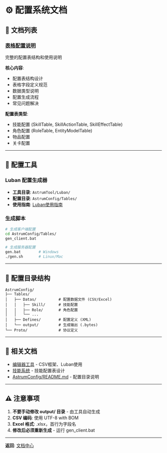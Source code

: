 # ⚙️ 配置系统文档

## 📖 文档列表

### [表格配置说明](Table-Config%20表格配置说明.md)
完整的配置表结构和使用说明

**核心内容**:
- 配置表结构设计
- 表格字段定义规范
- 数据类型说明
- 配置生成流程
- 常见问题解决

**配置表类型**:
- 技能配置 (SkillTable, SkillActionTable, SkillEffectTable)
- 角色配置 (RoleTable, EntityModelTable)
- 物品配置
- 关卡配置

---

## 🔧 配置工具

### Luban 配置生成器
- **工具目录**: `AstrumTool/Luban/`
- **配置目录**: `AstrumConfig/Tables/`
- **使用指南**: [Luban使用指南](../04-EditorTools%20编辑器工具/Luban-Guide%20Luban使用指南.md)

### 生成脚本
```bash
# 生成客户端配置
cd AstrumConfig/Tables/
gen_client.bat

# 生成服务器配置
gen.bat        # Windows
./gen.sh       # Linux/Mac
```

---

## 📁 配置目录结构

```
AstrumConfig/
├── Tables/
│   ├── Datas/          # 配置数据文件 (CSV/Excel)
│   │   ├── Skill/      # 技能配置
│   │   ├── Role/       # 角色配置
│   │   └── ...
│   ├── Defines/        # 配置定义 (XML)
│   └── output/         # 生成输出 (.bytes)
└── Proto/              # 协议定义
```

---

## 🔗 相关文档

- [编辑器工具](../04-EditorTools%20编辑器工具/) - CSV框架、Luban使用
- [技能系统](../02-CombatSystem%20战斗系统/Skill-System%20技能系统.md) - 技能配置表设计
- [AstrumConfig/README.md](../../AstrumConfig/README.md) - 配置目录说明

---

## ⚠️ 注意事项

1. **不要手动修改 output/ 目录** - 由工具自动生成
2. **CSV 编码**: 使用 UTF-8 with BOM
3. **Excel 格式**: .xlsx，首行为字段名
4. **修改后必须重新生成** - 运行 gen_client.bat

---

**返回**: [文档中心](../README.md)

